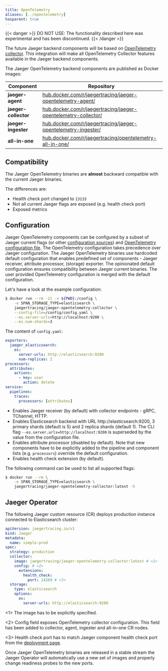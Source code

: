 ```yaml
---
title: OpenTelemetry
aliases: [../opentelemetry]
hasparent: true
---
```


{{< danger >}}
DO NOT USE: The functionality described here was experimental and has been discontinued.
{{< /danger >}}

The future Jaeger backend components will be based on [OpenTelemetry collector](https://opentelemetry.io/docs/collector/).
This integration will make all OpenTelemetry Collector features available in the Jaeger backend components.

The Jaeger OpenTelemetry backend components are published as Docker images:

Component             | Repository
--------------------- | ---
**jaeger-agent**      | [hub.docker.com/r/jaegertracing/jaeger-opentelemetry-agent/](https://hub.docker.com/r/jaegertracing/jaeger-opentelemetry-agent/)
**jaeger-collector**  | [hub.docker.com/r/jaegertracing/jaeger-opentelemetry-collector/](https://hub.docker.com/r/jaegertracing/jaeger-opentelemetry-collector/)
**jaeger-ingester**   | [hub.docker.com/r/jaegertracing/jaeger-opentelemetry-ingester/](https://hub.docker.com/r/jaegertracing/jaeger-opentelemetry-ingester/)
**all-in-one**        | [hub.docker.com/r/jaegertracing/opentelemetry-all-in-one/](https://hub.docker.com/r/jaegertracing/opentelemetry-all-in-one/)

## Compatibility

The Jaeger OpenTelemetry binaries are **almost** backward compatible with the current Jaeger binaries.

The differences are:

* Health check port changed to `13133`
* Not all current Jaeger flags are exposed (e.g. health check port)
* Exposed metrics

## Configuration

Jaeger OpenTelemetry components can be configured by a subset of Jaeger current flags (or other [configuration sources](../cli/))
and [OpenTelemetry configuration file](https://opentelemetry.io/docs/collector/configuration/).
The OpenTelemetry configuration takes precedence over Jaeger configuration.
The Jaeger OpenTelemetry binaries use hardcoded default configuration that enables predefined set of components - Jaeger receiver, attribute processor, (storage) exporter.
The opinionated default configuration ensures compatibility between Jaeger current binaries.
The user provided OpenTelemetry configuration is merged with the default configuration.

Let's have a look at the example configuration:

```sh
$ docker run --rm -it -v ${PWD}:/config \
    -e SPAN_STORAGE_TYPE=elasticsearch \
    jaegertracing/jaeger-opentelemetry-collector \
    --config-file=/config/config.yaml \
    --es.server-urls=http://localhost:9200 \
    --es.num-shards=3
```

The content of `config.yaml`:

```yaml
exporters:
  jaeger_elasticsearch:
    es:
      server-urls: http://elasticsearch:9200
      num-replicas: 2
processors:
  attributes:
    actions:
      - key: user
        action: delete
service:
  pipelines:
    traces:
      processors: [attributes]
```

* Enables Jaeger receiver (by default) with collector endpoints - gRPC, TChannel, HTTP.
* Enables Elasticsearch backend with URL http://elasticsearch:9200, 3 primary shards (default is 5) and 2 replica shards (default 1). The CLI flag `--es.server.urls=http://localhost:9200` is superseded by the value from the configuration file.
* Enables attribute processor (disabled by default). Note that new components have to be explicitly added to the pipeline and component lists (e.g. `processors`) override the default configuration.
* Enables health check extension (by default).

The following command can be used to list all supported flags:

```sh
$ docker run --rm \
    -e SPAN_STORAGE_TYPE=elasticsearch \
    jaegertracing/jaeger-opentelemetry-collector:latest -h
```

## Jaeger Operator

The following Jaeger custom resource (CR) deploys production instance connected to Elasticsearch cluster:

```yaml
apiVersion: jaegertracing.io/v1
kind: Jaeger
metadata:
  name: simple-prod
spec:
  strategy: production
  collector:
    image: jaegertracing/jaeger-opentelemetry-collector:latest # <1>
    config: # <2>
      extensions:
        health_check:
          port: 14269 # <3>
  storage:
    type: elasticsearch
    options:
      es:
        server-urls: http://elasticsearch:9200
```

<1> The image has to be explicitly specified.

<2> Config field exposes OpenTelemetry collector configuration. This field has been added to collector, agent, ingester and all-in-one CR nodes.

<3> Health check port has to match Jaeger component health check port from the [deployment page](..//).

Once Jaeger OpenTelemetry binaries are released in a stable stream the Jaeger Operator will automatically use a new set of images and properly change readiness probes to the new ports.

